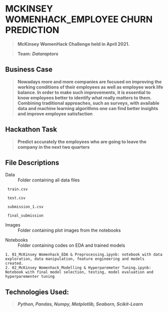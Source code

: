 # **MCKINSEY WOMENHACK_EMPLOYEE CHURN PREDICTION**

> **McKinsey WomenHack Challenge held in April 2021.**

> **Team:** ***Dataraptors***


## **Business Case**
> **Nowadays more and more companies are focused on improving the working conditions of their employees as
well as employee work life balance.
In order to make such improvements, it is essential to know employees better to identify what really matters to them. Combining traditional approaches, such as surveys, with available data and machine learning algorithms one can find better insights and improve employee satisfaction**

## **Hackathon Task** 
> **Predict accurately the employees who are going to leave the company in the next two quarters**

## **File Descriptions**
<dl>
  <dt>Data</dt>
  <dd>Folder containing all data files</dd>
  
     train.csv
  
     test.csv 
     
     submission_1.csv
  
     final_submission 
  
  
  <dt>Images</dt>
  <dd>Folder containing plot images from the notebooks </dd>
</dl>


<dl>
 <dt>Notebooks</dt>
  <dd>Folder containing codes on EDA and trained models </dd>
</dl>

    1. 01_McKinsey Womenhack_EDA & Preprocessing.ipynb: notebook with data exploration, data manipulation, feature engineering and models created.
    2. 02_McKinsey Womenhack_Modelling & Hyperparemeter Tuning.ipynb: Notebook with final model selection, testing, model evaluation and hyperparementer tuning

## **Technologies Used:**
> ***Python, Pandas, Numpy, Matplotlib, Seaborn, Scikit-Learn***
